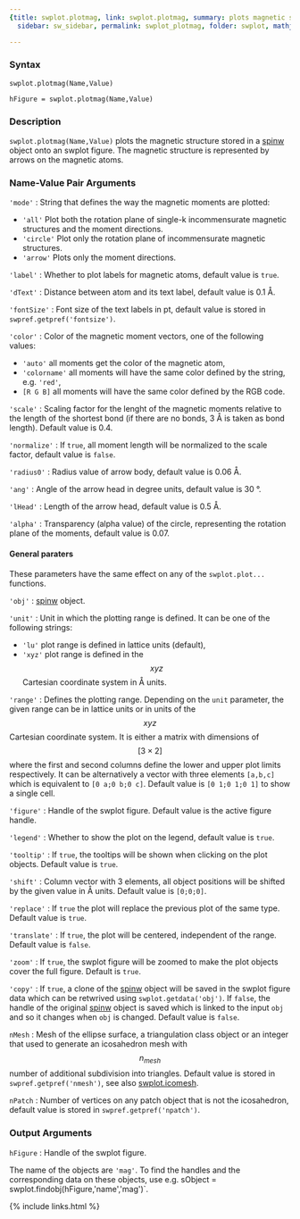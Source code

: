 ```yaml
---
{title: swplot.plotmag, link: swplot.plotmag, summary: plots magnetic structure, keywords: sample,
  sidebar: sw_sidebar, permalink: swplot_plotmag, folder: swplot, mathjax: true}

---
```

  
### Syntax
  
`swplot.plotmag(Name,Value)`
  
`hFigure = swplot.plotmag(Name,Value)`
### Description
  
`swplot.plotmag(Name,Value)` plots the magnetic structure stored in a
[spinw](spinw) object onto an swplot figure. The magnetic structure is
represented by arrows on the magnetic atoms.
  
### Name-Value Pair Arguments
  
`'mode'`
: String that defines the way the magnetic moments are plotted:
  * `'all'`       Plot both the rotation plane of single-k incommensurate
                  magnetic structures and the moment directions.
  * `'circle'`    Plot only the rotation plane of incommensurate
                  magnetic structures.
  * `'arrow'`     Plots only the moment directions.
  
`'label'`
: Whether to plot labels for magnetic atoms, default value is `true`.
  
`'dText'`
: Distance between atom and its text label, default value is 0.1
  Å.
  
`'fontSize'`
: Font size of the text labels in pt, default value is stored in
  `swpref.getpref('fontsize')`.
  
`'color'`
: Color of the magnetic moment vectors, one of the following values:
  * `'auto'`      all moments get the color of the magnetic atom,
  * `'colorname'` all moments will have the same color defined by the
                  string, e.g. `'red'`,
  * `[R G B]`     all moments will have the same color defined by the RGB
                  code.
  
`'scale'`
: Scaling factor for the lenght of the magnetic moments relative
  to the length of the shortest bond (if there are no bonds, 3 Å 
  is taken as bond length). Default value is 0.4.
  
`'normalize'`
: If `true`, all moment length will be normalized to the scale
  factor, default value is `false`.
  
`'radius0'`
: Radius value of arrow body, default value is 0.06 Å.
  
`'ang'`
: Angle of the arrow head in degree units, default value is 30 °.
  
`'lHead'`
: Length of the arrow head, default value is 0.5 Å.
  
`'alpha'`
: Transparency (alpha value) of the circle, representing the
  rotation plane of the moments, default value is 0.07.
  
#### General paraters
 
These parameters have the same effect on any of the `swplot.plot...`
functions.
 
`'obj'`
: [spinw](spinw) object.
  
`'unit'`
: Unit in which the plotting range is defined. It can be one of the
  following strings:
  * `'lu'`        plot range is defined in lattice units (default),
  * `'xyz'`       plot range is defined in the $$xyz$$ Cartesian coordinate
                  system in Å units.
 
`'range'`
: Defines the plotting range. Depending on the `unit` parameter, the
  given range can be in lattice units or in units of the $$xyz$$ Cartesian
  coordinate system. It is either a matrix with dimensions of $$[3\times
  2]$$ where the first and second columns define the lower and upper plot
  limits respectively. It can be alternatively a vector with three
  elements `[a,b,c]` which is equivalent to `[0 a;0 b;0 c]`. Default
  value is `[0 1;0 1;0 1]` to show a single cell.
  
`'figure'`
: Handle of the swplot figure. Default value is the active figure handle.
  
`'legend'`
: Whether to show the plot on the legend, default value is `true`.
 
`'tooltip'`
: If `true`, the tooltips will be shown when clicking on the plot
  objects. Default value is `true`.
  
`'shift'`
: Column vector with 3 elements, all object positions will be
  shifted by the given value in Å units. Default value is
  `[0;0;0]`.
  
`'replace'`
: If `true` the plot will replace the previous plot of the same type.
  Default value is `true`.
  
`'translate'`
: If `true`, the plot will be centered, independent of the range. Default
  value is `false`.
  
`'zoom'`
: If `true`, the swplot figure will be zoomed to make the plot objects
  cover the full figure. Default is `true`.
  
`'copy'`
: If `true`, a clone of the [spinw](spinw) object will be saved in the
  swplot figure data which can be retwrived using
  `swplot.getdata('obj')`. If `false`, the handle of the original [spinw](spinw)
  object is saved which is linked to the input `obj` and so it changes
  when `obj` is changed. Default value is `false`.
  
`nMesh`
: Mesh of the ellipse surface, a triangulation class object or an
  integer that used to generate an icosahedron mesh with $$n_{mesh}$$
  number of additional subdivision into triangles. Default value is
  stored in `swpref.getpref('nmesh')`, see also [swplot.icomesh](swplot_icomesh).
  
`nPatch`
: Number of vertices on any patch object that is not the icosahedron,
  default value is stored in `swpref.getpref('npatch')`.
 
### Output Arguments
  
`hFigure`
: Handle of the swplot figure.
 
The name of the objects are `'mag'`.
To find the handles and the corresponding data on these objects, use e.g.
sObject = swplot.findobj(hFigure,'name','mag')`.
 

{% include links.html %}
